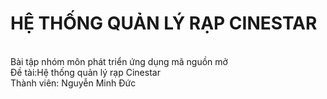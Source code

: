 <h1>HỆ THỐNG QUẢN LÝ RẠP CINESTAR</h1><BR>
Bài tập nhóm môn phát triển ứng dụng mã nguồn mở<br>
Đề tài:Hệ thống quản lý rạp Cinestar<br>
Thành viên: Nguyễn Minh Đức<br>
